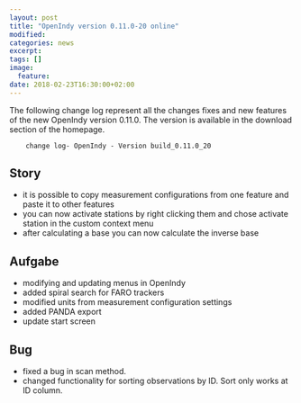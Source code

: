 ```yaml
---
layout: post
title: "OpenIndy version 0.11.0-20 online"
modified:
categories: news
excerpt:
tags: []
image:
  feature:
date: 2018-02-23T16:30:00+02:00
---
```


The following change log represent all the changes fixes and new features of the new OpenIndy version 0.11.0.
The version is available in the download section of the homepage.

        change log- OpenIndy - Version build_0.11.0_20
       
<h2>        Story
</h2>
<ul>
<li> it is possible to copy measurement configurations from one feature and paste it to other features
</li>
<li> you can now activate stations by right clicking them and chose activate station in the custom context menu
</li>
<li> after calculating a base you can now calculate the inverse base
</li>
</ul>
    
<h2>        Aufgabe
</h2>
<ul>
<li> modifying and updating menus in OpenIndy
</li>
<li> added spiral search for FARO trackers
</li>
<li> modified units from measurement configuration settings
</li>
<li> added PANDA export
</li>
<li> update start screen
</li>
</ul>
    
<h2>        Bug
</h2>
<ul>
<li> fixed a bug in scan method. 
</li>
<li> changed functionality for sorting observations by ID. Sort only works at ID column.
</li>
</ul>